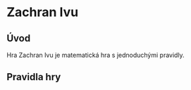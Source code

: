 
# Zachran Ivu

## Úvod

Hra Zachran Ivu je matematická hra s jednoduchými pravidly. 

## Pravidla hry
